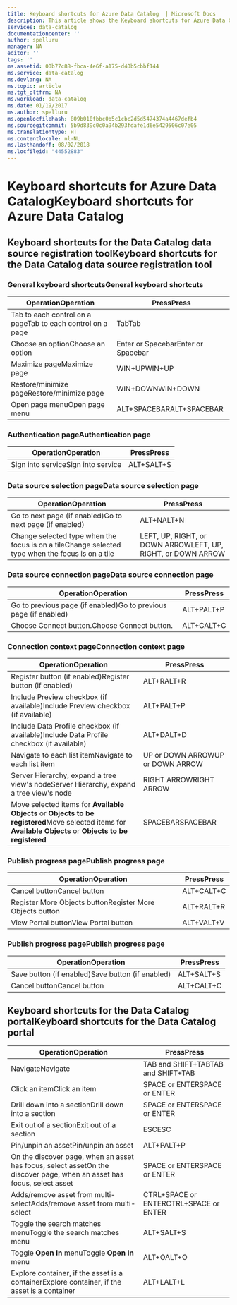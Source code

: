 ```yaml
---
title: Keyboard shortcuts for Azure Data Catalog  | Microsoft Docs
description: This article shows the Keyboard shortcuts for Azure Data Catalog.
services: data-catalog
documentationcenter: ''
author: spelluru
manager: NA
editor: ''
tags: ''
ms.assetid: 00b77c88-fbca-4e6f-a175-d40b5cbbf144
ms.service: data-catalog
ms.devlang: NA
ms.topic: article
ms.tgt_pltfrm: NA
ms.workload: data-catalog
ms.date: 01/19/2017
ms.author: spelluru
ms.openlocfilehash: 809b010fbbc0b5c1cbc2d5d5474374a4467defb4
ms.sourcegitcommit: 5b9d839c0c0a94b293fdafe1d6e5429506c07e05
ms.translationtype: HT
ms.contentlocale: nl-NL
ms.lasthandoff: 08/02/2018
ms.locfileid: "44552883"
---
```

# <a name="keyboard-shortcuts-for-azure-data-catalog"></a><span data-ttu-id="2d122-103">Keyboard shortcuts for Azure Data Catalog</span><span class="sxs-lookup"><span data-stu-id="2d122-103">Keyboard shortcuts for Azure Data Catalog</span></span>
## <a name="keyboard-shortcuts-for-the-data-catalog-data-source-registration-tool"></a><span data-ttu-id="2d122-104">Keyboard shortcuts for the Data Catalog data source registration tool</span><span class="sxs-lookup"><span data-stu-id="2d122-104">Keyboard shortcuts for the Data Catalog data source registration tool</span></span>
### <a name="general-keyboard-shortcuts"></a><span data-ttu-id="2d122-105">General keyboard shortcuts</span><span class="sxs-lookup"><span data-stu-id="2d122-105">General keyboard shortcuts</span></span>
| <span data-ttu-id="2d122-106">Operation</span><span class="sxs-lookup"><span data-stu-id="2d122-106">Operation</span></span> | <span data-ttu-id="2d122-107">Press</span><span class="sxs-lookup"><span data-stu-id="2d122-107">Press</span></span> |
| --- | --- |
| <span data-ttu-id="2d122-108">Tab to each control on a page</span><span class="sxs-lookup"><span data-stu-id="2d122-108">Tab to each control on a page</span></span> |<span data-ttu-id="2d122-109">Tab</span><span class="sxs-lookup"><span data-stu-id="2d122-109">Tab</span></span> |
| <span data-ttu-id="2d122-110">Choose an option</span><span class="sxs-lookup"><span data-stu-id="2d122-110">Choose an option</span></span> |<span data-ttu-id="2d122-111">Enter or Spacebar</span><span class="sxs-lookup"><span data-stu-id="2d122-111">Enter or Spacebar</span></span> |
| <span data-ttu-id="2d122-112">Maximize page</span><span class="sxs-lookup"><span data-stu-id="2d122-112">Maximize page</span></span> |<span data-ttu-id="2d122-113">WIN+UP</span><span class="sxs-lookup"><span data-stu-id="2d122-113">WIN+UP</span></span> |
| <span data-ttu-id="2d122-114">Restore/minimize page</span><span class="sxs-lookup"><span data-stu-id="2d122-114">Restore/minimize page</span></span> |<span data-ttu-id="2d122-115">WIN+DOWN</span><span class="sxs-lookup"><span data-stu-id="2d122-115">WIN+DOWN</span></span> |
| <span data-ttu-id="2d122-116">Open page menu</span><span class="sxs-lookup"><span data-stu-id="2d122-116">Open page menu</span></span> |<span data-ttu-id="2d122-117">ALT+SPACEBAR</span><span class="sxs-lookup"><span data-stu-id="2d122-117">ALT+SPACEBAR</span></span> |

### <a name="authentication-page"></a><span data-ttu-id="2d122-118">Authentication page</span><span class="sxs-lookup"><span data-stu-id="2d122-118">Authentication page</span></span>
| <span data-ttu-id="2d122-119">Operation</span><span class="sxs-lookup"><span data-stu-id="2d122-119">Operation</span></span> | <span data-ttu-id="2d122-120">Press</span><span class="sxs-lookup"><span data-stu-id="2d122-120">Press</span></span> |
| --- | --- |
| <span data-ttu-id="2d122-121">Sign into service</span><span class="sxs-lookup"><span data-stu-id="2d122-121">Sign into service</span></span> |<span data-ttu-id="2d122-122">ALT+S</span><span class="sxs-lookup"><span data-stu-id="2d122-122">ALT+S</span></span> |

### <a name="data-source-selection-page"></a><span data-ttu-id="2d122-123">Data source selection page</span><span class="sxs-lookup"><span data-stu-id="2d122-123">Data source selection page</span></span>
| <span data-ttu-id="2d122-124">Operation</span><span class="sxs-lookup"><span data-stu-id="2d122-124">Operation</span></span> | <span data-ttu-id="2d122-125">Press</span><span class="sxs-lookup"><span data-stu-id="2d122-125">Press</span></span> |
| --- | --- |
| <span data-ttu-id="2d122-126">Go to next page (if enabled)</span><span class="sxs-lookup"><span data-stu-id="2d122-126">Go to next page (if enabled)</span></span> |<span data-ttu-id="2d122-127">ALT+N</span><span class="sxs-lookup"><span data-stu-id="2d122-127">ALT+N</span></span> |
| <span data-ttu-id="2d122-128">Change selected type when the focus is on a tile</span><span class="sxs-lookup"><span data-stu-id="2d122-128">Change selected type when the focus is on a tile</span></span> |<span data-ttu-id="2d122-129">LEFT, UP, RIGHT, or DOWN ARROW</span><span class="sxs-lookup"><span data-stu-id="2d122-129">LEFT, UP, RIGHT, or DOWN ARROW</span></span> |

### <a name="data-source-connection-page"></a><span data-ttu-id="2d122-130">Data source connection page</span><span class="sxs-lookup"><span data-stu-id="2d122-130">Data source connection page</span></span>
| <span data-ttu-id="2d122-131">Operation</span><span class="sxs-lookup"><span data-stu-id="2d122-131">Operation</span></span> | <span data-ttu-id="2d122-132">Press</span><span class="sxs-lookup"><span data-stu-id="2d122-132">Press</span></span> |
| --- | --- |
| <span data-ttu-id="2d122-133">Go to previous page (if enabled)</span><span class="sxs-lookup"><span data-stu-id="2d122-133">Go to previous page (if enabled)</span></span> |<span data-ttu-id="2d122-134">ALT+P</span><span class="sxs-lookup"><span data-stu-id="2d122-134">ALT+P</span></span> |
| <span data-ttu-id="2d122-135">Choose Connect button.</span><span class="sxs-lookup"><span data-stu-id="2d122-135">Choose Connect button.</span></span> |<span data-ttu-id="2d122-136">ALT+C</span><span class="sxs-lookup"><span data-stu-id="2d122-136">ALT+C</span></span> |

### <a name="connection-context-page"></a><span data-ttu-id="2d122-137">Connection context page</span><span class="sxs-lookup"><span data-stu-id="2d122-137">Connection context page</span></span>
| <span data-ttu-id="2d122-138">Operation</span><span class="sxs-lookup"><span data-stu-id="2d122-138">Operation</span></span> | <span data-ttu-id="2d122-139">Press</span><span class="sxs-lookup"><span data-stu-id="2d122-139">Press</span></span> |
| --- | --- |
| <span data-ttu-id="2d122-140">Register button (if enabled)</span><span class="sxs-lookup"><span data-stu-id="2d122-140">Register button (if enabled)</span></span> |<span data-ttu-id="2d122-141">ALT+R</span><span class="sxs-lookup"><span data-stu-id="2d122-141">ALT+R</span></span> |
| <span data-ttu-id="2d122-142">Include Preview checkbox (if available)</span><span class="sxs-lookup"><span data-stu-id="2d122-142">Include Preview checkbox (if available)</span></span> |<span data-ttu-id="2d122-143">ALT+P</span><span class="sxs-lookup"><span data-stu-id="2d122-143">ALT+P</span></span> |
| <span data-ttu-id="2d122-144">Include Data Profile checkbox (if available)</span><span class="sxs-lookup"><span data-stu-id="2d122-144">Include Data Profile checkbox (if available)</span></span> |<span data-ttu-id="2d122-145">ALT+D</span><span class="sxs-lookup"><span data-stu-id="2d122-145">ALT+D</span></span> |
| <span data-ttu-id="2d122-146">Navigate to each list item</span><span class="sxs-lookup"><span data-stu-id="2d122-146">Navigate to each list item</span></span> |<span data-ttu-id="2d122-147">UP or DOWN ARROW</span><span class="sxs-lookup"><span data-stu-id="2d122-147">UP or DOWN ARROW</span></span> |
| <span data-ttu-id="2d122-148">Server Hierarchy, expand a tree view's node</span><span class="sxs-lookup"><span data-stu-id="2d122-148">Server Hierarchy, expand a tree view's node</span></span> |<span data-ttu-id="2d122-149">RIGHT ARROW</span><span class="sxs-lookup"><span data-stu-id="2d122-149">RIGHT ARROW</span></span> |
| <span data-ttu-id="2d122-150">Move selected items for **Available Objects** or **Objects to be registered**</span><span class="sxs-lookup"><span data-stu-id="2d122-150">Move selected items for **Available Objects** or **Objects to be registered**</span></span> |<span data-ttu-id="2d122-151">SPACEBAR</span><span class="sxs-lookup"><span data-stu-id="2d122-151">SPACEBAR</span></span> |

### <a name="publish-progress-page"></a><span data-ttu-id="2d122-152">Publish progress page</span><span class="sxs-lookup"><span data-stu-id="2d122-152">Publish progress page</span></span>
| <span data-ttu-id="2d122-153">Operation</span><span class="sxs-lookup"><span data-stu-id="2d122-153">Operation</span></span> | <span data-ttu-id="2d122-154">Press</span><span class="sxs-lookup"><span data-stu-id="2d122-154">Press</span></span> |
| --- | --- |
| <span data-ttu-id="2d122-155">Cancel button</span><span class="sxs-lookup"><span data-stu-id="2d122-155">Cancel button</span></span> |<span data-ttu-id="2d122-156">ALT+C</span><span class="sxs-lookup"><span data-stu-id="2d122-156">ALT+C</span></span> |
| <span data-ttu-id="2d122-157">Register More Objects button</span><span class="sxs-lookup"><span data-stu-id="2d122-157">Register More Objects button</span></span> |<span data-ttu-id="2d122-158">ALT+R</span><span class="sxs-lookup"><span data-stu-id="2d122-158">ALT+R</span></span> |
| <span data-ttu-id="2d122-159">View Portal button</span><span class="sxs-lookup"><span data-stu-id="2d122-159">View Portal button</span></span> |<span data-ttu-id="2d122-160">ALT+V</span><span class="sxs-lookup"><span data-stu-id="2d122-160">ALT+V</span></span> |

### <a name="publish-progress-page"></a><span data-ttu-id="2d122-161">Publish progress page</span><span class="sxs-lookup"><span data-stu-id="2d122-161">Publish progress page</span></span>
| <span data-ttu-id="2d122-162">Operation</span><span class="sxs-lookup"><span data-stu-id="2d122-162">Operation</span></span> | <span data-ttu-id="2d122-163">Press</span><span class="sxs-lookup"><span data-stu-id="2d122-163">Press</span></span> |
| --- | --- |
| <span data-ttu-id="2d122-164">Save button (if enabled)</span><span class="sxs-lookup"><span data-stu-id="2d122-164">Save button (if enabled)</span></span> |<span data-ttu-id="2d122-165">ALT+S</span><span class="sxs-lookup"><span data-stu-id="2d122-165">ALT+S</span></span> |
| <span data-ttu-id="2d122-166">Cancel button</span><span class="sxs-lookup"><span data-stu-id="2d122-166">Cancel button</span></span> |<span data-ttu-id="2d122-167">ALT+C</span><span class="sxs-lookup"><span data-stu-id="2d122-167">ALT+C</span></span> |

## <a name="keyboard-shortcuts-for-the-data-catalog-portal"></a><span data-ttu-id="2d122-168">Keyboard shortcuts for the Data Catalog portal</span><span class="sxs-lookup"><span data-stu-id="2d122-168">Keyboard shortcuts for the Data Catalog portal</span></span>
| <span data-ttu-id="2d122-169">Operation</span><span class="sxs-lookup"><span data-stu-id="2d122-169">Operation</span></span> | <span data-ttu-id="2d122-170">Press</span><span class="sxs-lookup"><span data-stu-id="2d122-170">Press</span></span> |
| --- | --- |
| <span data-ttu-id="2d122-171">Navigate</span><span class="sxs-lookup"><span data-stu-id="2d122-171">Navigate</span></span> |<span data-ttu-id="2d122-172">TAB and SHIFT+TAB</span><span class="sxs-lookup"><span data-stu-id="2d122-172">TAB and SHIFT+TAB</span></span> |
| <span data-ttu-id="2d122-173">Click an item</span><span class="sxs-lookup"><span data-stu-id="2d122-173">Click an item</span></span> |<span data-ttu-id="2d122-174">SPACE or ENTER</span><span class="sxs-lookup"><span data-stu-id="2d122-174">SPACE or ENTER</span></span> |
| <span data-ttu-id="2d122-175">Drill down into a section</span><span class="sxs-lookup"><span data-stu-id="2d122-175">Drill down into a section</span></span> |<span data-ttu-id="2d122-176">SPACE or ENTER</span><span class="sxs-lookup"><span data-stu-id="2d122-176">SPACE or ENTER</span></span> |
| <span data-ttu-id="2d122-177">Exit out of a section</span><span class="sxs-lookup"><span data-stu-id="2d122-177">Exit out of a section</span></span> |<span data-ttu-id="2d122-178">ESC</span><span class="sxs-lookup"><span data-stu-id="2d122-178">ESC</span></span> |
| <span data-ttu-id="2d122-179">Pin/unpin an asset</span><span class="sxs-lookup"><span data-stu-id="2d122-179">Pin/unpin an asset</span></span> |<span data-ttu-id="2d122-180">ALT+P</span><span class="sxs-lookup"><span data-stu-id="2d122-180">ALT+P</span></span> |
| <span data-ttu-id="2d122-181">On the discover page, when an asset has focus, select asset</span><span class="sxs-lookup"><span data-stu-id="2d122-181">On the discover page, when an asset has focus, select asset</span></span> |<span data-ttu-id="2d122-182">SPACE or ENTER</span><span class="sxs-lookup"><span data-stu-id="2d122-182">SPACE or ENTER</span></span> |
| <span data-ttu-id="2d122-183">Adds/remove asset from multi-select</span><span class="sxs-lookup"><span data-stu-id="2d122-183">Adds/remove asset from multi-select</span></span> |<span data-ttu-id="2d122-184">CTRL+SPACE or ENTER</span><span class="sxs-lookup"><span data-stu-id="2d122-184">CTRL+SPACE or ENTER</span></span> |
| <span data-ttu-id="2d122-185">Toggle the search matches menu</span><span class="sxs-lookup"><span data-stu-id="2d122-185">Toggle the search matches menu</span></span> |<span data-ttu-id="2d122-186">ALT+S</span><span class="sxs-lookup"><span data-stu-id="2d122-186">ALT+S</span></span> |
| <span data-ttu-id="2d122-187">Toggle **Open In** menu</span><span class="sxs-lookup"><span data-stu-id="2d122-187">Toggle **Open In** menu</span></span> |<span data-ttu-id="2d122-188">ALT+O</span><span class="sxs-lookup"><span data-stu-id="2d122-188">ALT+O</span></span> |
| <span data-ttu-id="2d122-189">Explore container, if the asset is a container</span><span class="sxs-lookup"><span data-stu-id="2d122-189">Explore container, if the asset is a container</span></span> |<span data-ttu-id="2d122-190">ALT+L</span><span class="sxs-lookup"><span data-stu-id="2d122-190">ALT+L</span></span> |

